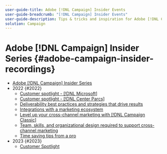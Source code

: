 ```yaml
---
user-guide-title: Adobe [!DNL Campaign] Insider Events
user-guide-breadcrumb: "[!DNL Campaign] Insider Events"
user-guide-description: Tips & tricks and inspiration for Adobe [!DNL Campaign] customers to help evolve cross-channel marketing strategies, elevate team marketing practitioner skills, and help organizations launch more advanced cross-channel marketing strategies.
solution: Campaign
---
```


# Adobe [!DNL Campaign] Insider Series {#adobe-campaign-insider-recordings}

+ [Adobe [!DNL Campaign] Insider Series](overview.md)
+ 2022 {#2022}
  + [Customer spotlight - [!DNL Microsoft]](2022/microsoft.md)
  + [Customer spotlight - [!DNL Center Parcs]](2022/center-parcs.md)
  + [Deliverability best practices and strategies that drive results](2022/deliverability-best-practices.md)
  + [Integrations with a marketing ecosystem](2022/integrations.md)
  + [Level up your cross-channel marketing with [!DNL Campaign Classic]](2022/cross-channel.md)
  + [Team, skills, and organizational design required to support cross-channel marketing](2022/team-skills-org-design.md)
  + [Time saving tips from a pro](2022/tips.md)
+ 2023 {#2023}
  + [Customer Spotlight](2023/customer-spotlight-center-parcs.md)